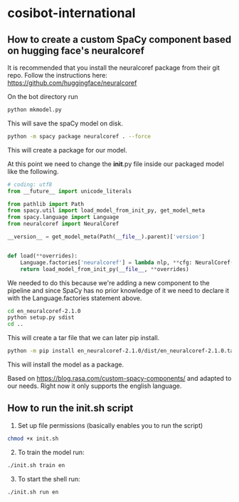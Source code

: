 # cosibot-international


## How to create a custom SpaCy component based on hugging face's neuralcoref

It is recommended that you install the neuralcoref package from their git repo. 
Follow the instructions here: https://github.com/huggingface/neuralcoref

On the bot directory run
```bash
python mkmodel.py
```
This will save the spaCy model on disk. 

```bash
python -m spacy package neuralcoref . --force
```
This will create a package for our model. 

At this point we need to change the __init__.py file inside our packaged model like the following. 

```python
# coding: utf8
from __future__ import unicode_literals

from pathlib import Path
from spacy.util import load_model_from_init_py, get_model_meta
from spacy.language import Language
from neuralcoref import NeuralCoref

__version__ = get_model_meta(Path(__file__).parent)['version']


def load(**overrides):
    Language.factories['neuralcoref'] = lambda nlp, **cfg: NeuralCoref(nlp.vocab, **cfg)
    return load_model_from_init_py(__file__, **overrides)
```

We needed to do this because we're adding a new component to the pipeline and since SpaCy has no prior knowledge of it we need to declare it with the Language.factories statement above. 

```bash
cd en_neuralcoref-2.1.0
python setup.py sdist
cd .. 
```
This will create a tar file that we can later pip install. 

```bash
python -m pip install en_neuralcoref-2.1.0/dist/en_neuralcoref-2.1.0.tar.gz
```
This will install the model as a package. 

Based on https://blog.rasa.com/custom-spacy-components/ and adapted to our needs. 
Right now it only supports the english language. 

## How to run the init.sh script

1. Set up file permissions (basically enables you to run the script)
```bash
chmod +x init.sh
```

2. To train the model run:
```bash
./init.sh train en
```

3. To start the shell run:
```bash
./init.sh run en
```
